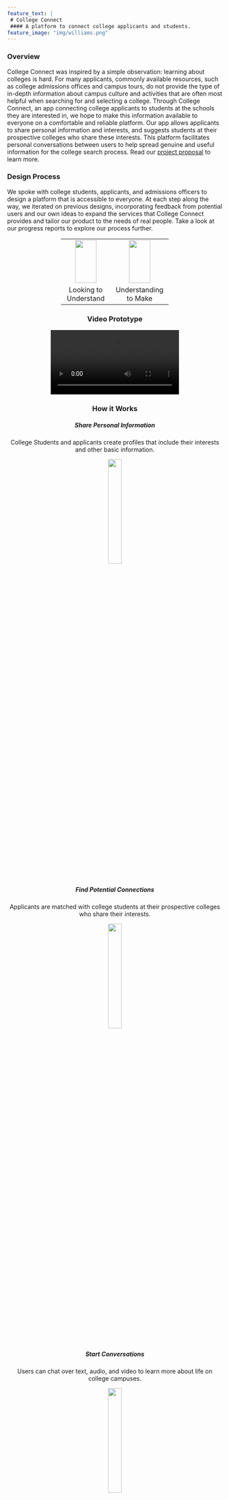 ```yaml
---
feature_text: |
 # College Connect
 #### A platform to connect college applicants and students.
feature_image: "img/williams.png"
---
```


### Overview
College Connect was inspired by a simple observation: learning about colleges is hard.  For many applicants, commonly available resources, such as college admissions offices and campus tours, do not provide the type of in-depth information about campus culture and activities that are often most helpful when searching for and selecting a college.  Through College Connect, an app connecting college applicants to students at the schools they are interested in, we hope to make this information available to everyone on a comfortable and reliable platform.  Our app allows applicants to share personal information and interests, and suggests students at their prospective colleges who share these interests.  This platform facilitates personal conversations between users to help spread genuine and useful information for the college search process.  Read our [project proposal](/grpproposal.md) to learn more.

### Design Process
We spoke with college students, applicants, and admissions officers to design a platform that is accessible to everyone.  At each step along the way, we iterated on previous designs, incorporating feedback from potential users and our own ideas to expand the services that College Connect provides and tailor our product to the needs of real people.  Take a look at our progress reports to explore our process further.

<center>
<table style="width:50%">
  <tr>
    <td>
      <center>
       <a href="https://dylan-martin.github.io/college_connect/look2understand/"> <img src="https://raw.githubusercontent.com/dylan-martin/college_connect/master/mockup//img/affinity_diagramming.png" width="50pt" height="100pt"/></a>
     </center>
    </td>
    <td>
     <center>
       <a href="https://dylan-martin.github.io/college_connect/understand2make/"> <img src="https://raw.githubusercontent.com/dylan-martin/college_connect/master/mockup/img/dm_welcome.png" width="50pt" height="100pt"/></a>
     </center>
    </td>
  </tr>
  <tr>
    <td>
     <center>
     Looking to Understand
     </center>
    </td>
    <td>
     <center>
     Understanding to Make
     </center>
    </td>
  </tr>
</table>

### Video Prototype

<figure class="video_container">
  <video controls="true" allowfullscreen="true">
    <source src="https://raw.githubusercontent.com/dylan-martin/college_connect/master/img/cc_video_prototype.mp4" type="video/mp4">
  </video>
</figure>

### How it Works

##### Share Personal Information
College Students and applicants create profiles that include their interests and other basic information.

<center><img src="https://raw.githubusercontent.com/dylan-martin/college_connect/master/mockup/New%20Mockup%2010.png" width="25%" height="25%"/></center>

##### Find Potential Connections
Applicants are matched with college students at their prospective colleges who share their interests.

<center><img src="https://raw.githubusercontent.com/dylan-martin/college_connect/master/mockup/New%20Mockup%2011.png" width="25%" height="25%"/></center>

##### Start Conversations
Users can chat over text, audio, and video to learn more about life on college campuses.

<center><img src="https://raw.githubusercontent.com/dylan-martin/college_connect/master/mockup/New%20Mockup%2016.png" width="25%" height="25%"/></center>

### Interactive Digital Mockup
<center>
<object width="250" height="400" data="{{site.baseurl}}/interactive.pdf"></object>
 
<br/> 

<a href="https://github.com/dylan-martin/college_connect/blob/master/interactive.pdf">Download Mockup</a>
</center>

### Our Team
<center>
<table style="width:100%">
  <tr>
    <td>
      <center>
       <img src="https://raw.githubusercontent.com/dylan-martin/college_connect/master/img/dylan_team.png" width="55%" height="55%"/>
     </center>
    </td>
    <td>
     <center>
       <img src="https://raw.githubusercontent.com/dylan-martin/college_connect/master/wei_prof.png" width="300%" height="300%"/>
     </center>
    </td>
    <td>
     <center>
       <img src="https://raw.githubusercontent.com/dylan-martin/college_connect/master/img/julian_team.png" width="50%" height="50%"/>
     </center>
    </td>
  </tr>
  <tr>
    <td>
     <center>
     <a href="https://dylan-martin.github.io">Dylan Martin</a>
     </center>
    </td>
    <td>
     <center>
     <a href="https://wl5.github.io/">Wei Luo</a>
     </center>
    </td>
    <td>
     <center>
     <a href="https://verajulian.github.io/">Julian Vera</a>
     </center>
    </td>
  </tr>
</table>
</center>


<font size="4"> Feature Image Source: <a href = "https://www.usnews.com/best-colleges/williams-college-2229">https://www.usnews.com/best-colleges/williams-college-2229</a> </font>
